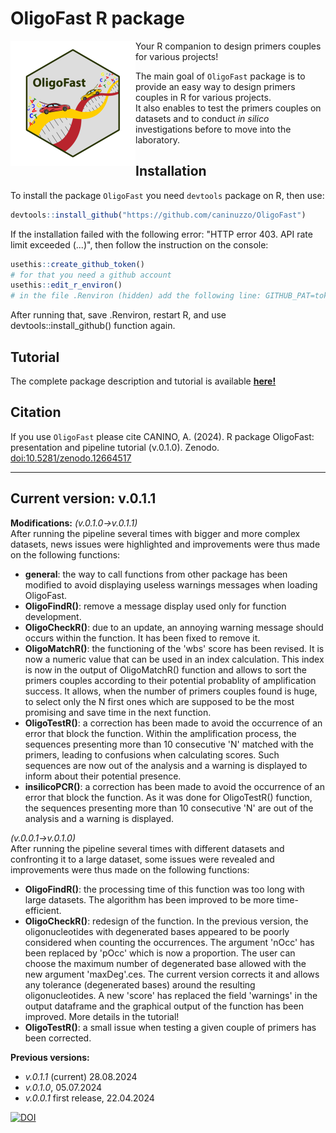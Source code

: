 <a name="readme-top"></a>


<!-- PROJECT LOGO -->


# OligoFast R package

<img src="img/logo_oligofast_resized_400px.png" alt="Logo" width="200" height="200" align="left">

Your R companion to design primers couples for various projects!


The main goal of `OligoFast` package is to provide an easy way to design primers couples in R for various projects.  
It also enables to test the primers couples on datasets and to conduct *in silico* investigations before to move into the laboratory.


## Installation

To install the package `OligoFast` you need `devtools` package on R, then use:

``` r
devtools::install_github("https://github.com/caninuzzo/OligoFast")
```

If the installation failed with the following error: "HTTP error 403. API rate limit exceeded (...)", then follow the
instruction on the console:
``` r
usethis::create_github_token()
# for that you need a github account
usethis::edit_r_environ()
# in the file .Renviron (hidden) add the following line: GITHUB_PAT=token (where token is the token given in github using the previous line)
```
After running that, save .Renviron, restart R, and use devtools::install_github() function again.


## Tutorial

The complete package description and tutorial is available <a href="https://caninuzzo.github.io/OligoFast/"><strong>here!</strong></a>


## Citation

If you use `OligoFast` please cite CANINO, A. (2024). R package OligoFast: presentation and pipeline tutorial (v.0.1.0). Zenodo. [doi:10.5281/zenodo.12664517](https://caninuzzo.github.io/OligoFast/)

----

## Current version: v.0.1.1

**Modifications:**
 *(v.0.1.0->v.0.1.1)*  
After running the pipeline several times with bigger and more complex datasets, news issues were highlighted and improvements were thus made on the following functions:  

- **general**: the way to call functions from other package has been modified to avoid displaying useless warnings messages when loading OligoFast.
- **OligoFindR()**: remove a message display used only for function development.  
- **OligoCheckR()**: due to an update, an annoying warning message should occurs within the function. It has been fixed to remove it.
- **OligoMatchR()**: the functioning of the 'wbs' score has been revised. It is now a numeric value that can be used in an index calculation. This index is now in the output of OligoMatchR() function and allows to sort the primers couples according to their potential probablity of amplification success. It allows, when the number of primers couples found is huge, to select only the N first ones which are supposed to be the most promising and save time in the next function.
- **OligoTestR()**: a correction has been made to avoid the occurrence of an error that block the function. Within the amplification process, the sequences presenting more than 10 consecutive 'N' matched with the primers, leading to confusions when calculating scores. Such sequences are now out of the analysis and a warning is displayed to inform about their potential presence.
- **insilicoPCR()**: a correction has been made to avoid the occurrence of an error that block the function. As it was done for OligoTestR() function, the sequences presenting more than 10 consecutive 'N' are out of the analysis and a warning is displayed.

*(v.0.0.1->v.0.1.0)*  
After running the pipeline several times with different datasets and confronting it to a large dataset, some issues were revealed and improvements were thus made on the following functions:  

- **OligoFindR()**: the processing time of this function was too long with large datasets. The algorithm has been improved to be more time-efficient.   
- **OligoCheckR()**: redesign of the function. In the previous version, the oligonucleotides with degenerated bases appeared to be poorly considered when counting the occurrences. The argument 'nOcc' has been replaced by 'pOcc' which is now a proportion. The user can choose the maximum number of degenerated base allowed with the new argument 'maxDeg'.ces. The current version corrects it and allows any tolerance (degenerated bases) around the resulting oligonucleotides. A new 'score' has replaced the field 'warnings' in the output dataframe and the graphical output of the function has been improved. More details in the tutorial!  
- **OligoTestR()**: a small issue when testing a given couple of primers has been corrected.

**Previous versions:**

- *v.0.1.1* (current) 28.08.2024
- *v.0.1.0*, 05.07.2024
- *v.0.0.1* first release, 22.04.2024


<!-- DOI -->
<!-- old one [![DOI](https://zenodo.org/badge/DOI/10.5281/zenodo.11001268.svg)](https://doi.org/10.5281/zenodo.11001268)-->
[![DOI](https://zenodo.org/badge/DOI/10.5281/zenodo.12664517.svg)](https://doi.org/10.5281/zenodo.12664517)



